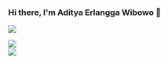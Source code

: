 ### Hi there, I'm Aditya Erlangga Wibowo 👋

<p align="align"><img src="https://www.codewars.com/users/adityaerlangga2003/badges/large"/><br/>

<img align="left" src="https://github-readme-stats.vercel.app/api?username=adityaerlangga&layout=compact&theme=maroongold&langs_count=12"/><br/>
<img align="left" src="https://github-readme-stats.vercel.app/api/top-langs/?username=adityaerlangga&layout=compact&theme=maroongold&langs_count=12"/><br/>
</p>

<!--
**adityaerlangga/adityaerlangga** is a ✨ _special_ ✨ repository because its `README.md` (this file) appears on your GitHub profile.

Here are some ideas to get you started:

- 🔭 I’m currently working on Sekolah.mu
- 🌱 I’m currently learning Go
- 📫 How to reach me: (+62) 822 8073 1079 or www.adityaerlangga.id
- 😄 Pronouns: He/Him
- ⚡ Fun fact: I'm a Collegian
-->
